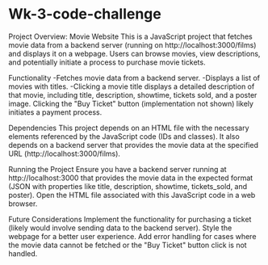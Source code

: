 # Wk-3-code-challenge

Project Overview: Movie Website
This is a JavaScript project that fetches movie data from a backend server (running on http://localhost:3000/films) and displays it on a webpage. Users can browse movies, view descriptions, and potentially initiate a process to purchase movie tickets.

Functionality
-Fetches movie data from a backend server.
-Displays a list of movies with titles.
-Clicking a movie title displays a detailed description of that movie, including title, description, showtime, tickets sold, and a poster image.
Clicking the "Buy Ticket" button (implementation not shown) likely initiates a payment process.

Dependencies
This project depends on an HTML file with the necessary elements referenced by the JavaScript code (IDs and classes). It also depends on a backend server that provides the movie data at the specified URL (http://localhost:3000/films).

Running the Project
Ensure you have a backend server running at http://localhost:3000 that provides the movie data in the expected format (JSON with properties like title, description, showtime, tickets_sold, and poster).
Open the HTML file associated with this JavaScript code in a web browser.

Future Considerations
Implement the functionality for purchasing a ticket (likely would involve sending data to the backend server).
Style the webpage for a better user experience.
Add error handling for cases where the movie data cannot be fetched or the "Buy Ticket" button click is not handled.








